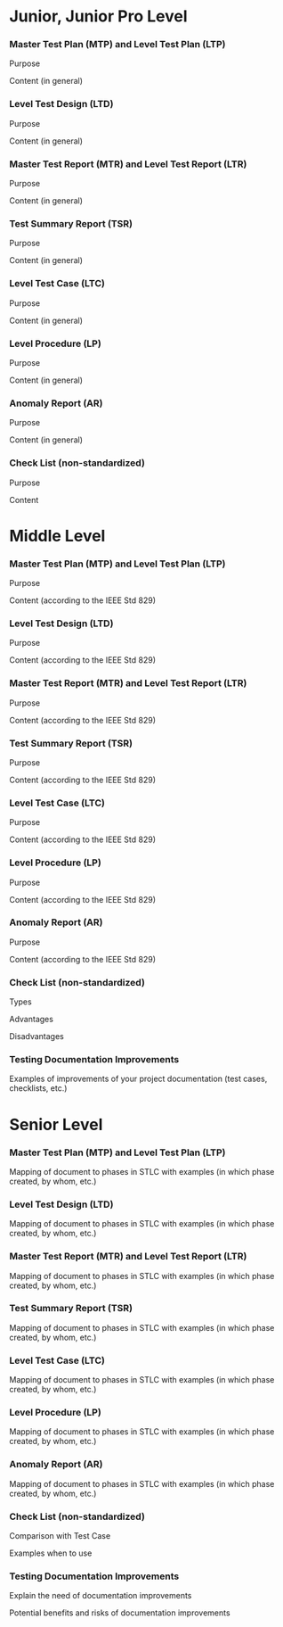 # Junior, Junior Pro Level
### Master Test Plan (MTP) and Level Test Plan (LTP)
Purpose

Content (in general)

### Level Test Design (LTD) 
Purpose

Content (in general)

### Master Test Report (MTR) and Level Test Report (LTR) 
Purpose

Content (in general)

### Test Summary Report (TSR) 
Purpose

Content (in general)

### Level Test Case (LTC) 
Purpose

Content (in general)

### Level Procedure (LP) 
Purpose

Content (in general)

### Anomaly Report (AR) 
Purpose

Content (in general)

### Check List (non-standardized)
Purpose

Content


# Middle Level
### Master Test Plan (MTP) and Level Test Plan (LTP)
Purpose

Content (according to the IEEE Std 829)

### Level Test Design (LTD) 
Purpose

Content (according to the IEEE Std 829)

### Master Test Report (MTR) and Level Test Report (LTR) 
Purpose

Content (according to the IEEE Std 829)

### Test Summary Report (TSR) 
Purpose

Content (according to the IEEE Std 829)

### Level Test Case (LTC) 
Purpose

Content (according to the IEEE Std 829)

### Level Procedure (LP) 
Purpose

Content (according to the IEEE Std 829)

### Anomaly Report (AR) 
Purpose

Content (according to the IEEE Std 829)

### Check List (non-standardized)
Types

Advantages

Disadvantages

### Testing Documentation Improvements
Examples of improvements of your project documentation (test cases, checklists, etc.)


# Senior Level
### Master Test Plan (MTP) and Level Test Plan (LTP)
Mapping of document to phases in STLC with examples (in which phase created, by whom, etc.)

### Level Test Design (LTD) 
Mapping of document to phases in STLC with examples (in which phase created, by whom, etc.)

### Master Test Report (MTR) and Level Test Report (LTR) 
Mapping of document to phases in STLC with examples (in which phase created, by whom, etc.)

### Test Summary Report (TSR) 
Mapping of document to phases in STLC with examples (in which phase created, by whom, etc.)

### Level Test Case (LTC) 
Mapping of document to phases in STLC with examples (in which phase created, by whom, etc.)

### Level Procedure (LP) 
Mapping of document to phases in STLC with examples (in which phase created, by whom, etc.)

### Anomaly Report (AR) 
Mapping of document to phases in STLC with examples (in which phase created, by whom, etc.)

### Check List (non-standardized)
Comparison with Test Case

Examples when to use

### Testing Documentation Improvements
Explain the need of documentation improvements

Potential benefits and risks of documentation improvements